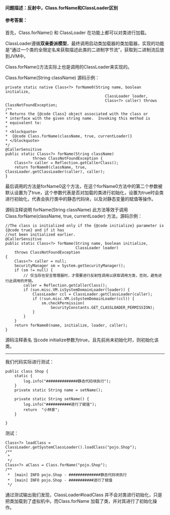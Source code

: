 #### 问题描述：反射中，Class.forName和ClassLoader区别

#### 参考答案：

首先，Class.forName() 和 ClassLoader 在功能上都可以对类进行加载。

ClassLoader遵循**双亲委派模型**，最终调用启动类加载器的类加载器，实现的功能是“通过一个类的全限定名来获取描述此类的二进制字节流”，获取到二进制流后放到JVM中。

Class.forName()方法实际上也是调用的ClassLoader来实现的。

Class.forName(String className) 源码示例：

```
private static native Class<?> forName0(String name, boolean initialize,
                                            ClassLoader loader,
                                            Class<?> caller) throws ClassNotFoundException;
/**
* Returns the {@code Class} object associated with the class or
* interface with the given string name.  Invoking this method is
* equivalent to:
*
* <blockquote>
*  {@code Class.forName(className, true, currentLoader)}
* </blockquote>
*/
@CallerSensitive
public static Class<?> forName(String className)
            throws ClassNotFoundException {
    Class<?> caller = Reflection.getCallerClass();
    return forName0(className, true, ClassLoader.getClassLoader(caller), caller);
}
```

最后调用的方法是forName0这个方法，在这个forName0方法中的第二个参数被默认设置为了true，这个参数代表是否对加载的类进行初始化，设置为true时会类进行初始化，代表会执行类中的静态代码块，以及对静态变量的赋值等操作。

源码注释说明 forName(String className) 此方法等效于调用  Class.forName(className, true, currentLoader) 方法，源码示例：

```
//The class is initialized only if the {@code initialize} parameter is {@code true} and if it has
//not been initialized earlier.
@CallerSensitive
public static Class<?> forName(String name, boolean initialize,
                               ClassLoader loader)
    throws ClassNotFoundException
{
    Class<?> caller = null;
    SecurityManager sm = System.getSecurityManager();
    if (sm != null) {
        // 仅当存在安全管理器时，才需要进行反射性调用以获取调用方类，否则，避免进行此调用的开销。
        caller = Reflection.getCallerClass();
        if (sun.misc.VM.isSystemDomainLoader(loader)) {
            ClassLoader ccl = ClassLoader.getClassLoader(caller);
            if (!sun.misc.VM.isSystemDomainLoader(ccl)) {
                sm.checkPermission(
                    SecurityConstants.GET_CLASSLOADER_PERMISSION);
            }
        }
    }
    return forName0(name, initialize, loader, caller);
}
```

源码注释表名 当code initialize参数为true，且先前尚未初始化时，则初始化该类。

------

我们代码实际进行测试：

```
public class Shop {
    static {
        log.info("##############静态代码块执行");
    }
    private static String name = setName();

    private static String setName() {
        log.info("###########进行了赋值");
        return  "小林家";
    }

}
```

测试：

```
Class<?> loadClass = ClassLoader.getSystemClassLoader().loadClass("pojo.Shop");
/**
 *
 */
Class<?> aClass = Class.forName("pojo.Shop");
/**
 *  [main] INFO pojo.Shop - ##############静态代码块执行
 *  [main] INFO pojo.Shop - ###########进行了赋值
 */
```

通过测试输出我们发现，ClassLoader#loadClass 并不会对类进行初始化，只是把类加载到了虚拟机中。而Class.forName 加载了类，并对其进行了初始化操作。























